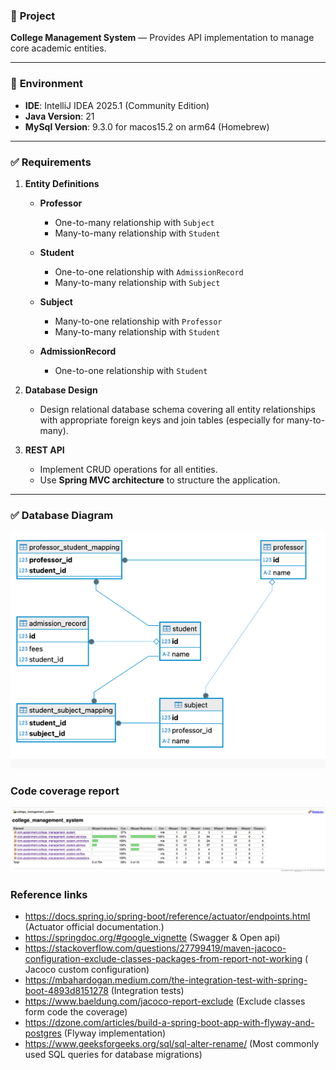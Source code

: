 ### 📘 **Project**

**College Management System** — Provides API implementation to manage core academic entities.

---

### 🧪 **Environment**

* **IDE**: IntelliJ IDEA 2025.1 (Community Edition)
* **Java Version**: 21
* **MySql Version**: 9.3.0 for macos15.2 on arm64 (Homebrew)

---

### ✅ **Requirements**

1. **Entity Definitions**

    * **Professor**

        * One-to-many relationship with `Subject`
        * Many-to-many relationship with `Student`
    * **Student**

        * One-to-one relationship with `AdmissionRecord`
        * Many-to-many relationship with `Subject`
    * **Subject**

        * Many-to-one relationship with `Professor`
        * Many-to-many relationship with `Student`
    * **AdmissionRecord**

        * One-to-one relationship with `Student`

2. **Database Design**

    * Design relational database schema covering all entity relationships with appropriate foreign keys and join tables (especially for many-to-many).

3. **REST API**

    * Implement CRUD operations for all entities.
    * Use **Spring MVC architecture** to structure the application.

---

### ✅ **Database Diagram**

![img.png](img.png)

### **Code coverage report**

![img_1.png](img_1.png)

### Reference links

- https://docs.spring.io/spring-boot/reference/actuator/endpoints.html (Actuator official documentation.)
- https://springdoc.org/#google_vignette (Swagger & Open api)
- https://stackoverflow.com/questions/27799419/maven-jacoco-configuration-exclude-classes-packages-from-report-not-working (
  Jacoco custom configuration)
- https://mbahardogan.medium.com/the-integration-test-with-spring-boot-4893d8151278 (Integration tests)
- https://www.baeldung.com/jacoco-report-exclude (Exclude classes form code the coverage)
- https://dzone.com/articles/build-a-spring-boot-app-with-flyway-and-postgres (Flyway implementation)
- https://www.geeksforgeeks.org/sql/sql-alter-rename/ (Most commonly used SQL queries for database migrations)
